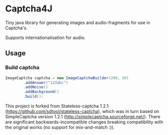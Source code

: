 # Captcha4J

Tiny java library for generating images and audio-fragments for use in Captcha's. 

Supports internationalisation for audio. 


## Usage

### Build captcha

```java
ImageCaptcha captcha = new ImageCaptchaBuilder(200, 50)
        .addAnswer("123abc")
        .addNoise()
        .addBackground()
        .build();
```

This project is forked from Stateless-captcha 1.2.1 (https://github.com/sdtool/stateless-captcha), which was in turn based on SimpleCaptcha 
version 1.2.1 (http://simplecaptcha.sourceforge.net/). There are significant backwards-incompatible changes breaking compatibility with the
original works (no support for mix-and-match :)). 